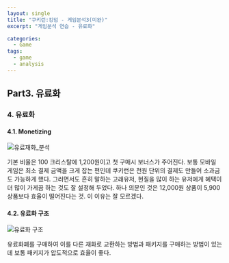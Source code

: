 ```yaml
---
layout: single
title: "쿠키런:킹덤 - 게임분석3(미완)"
excerpt: "게임분석 연습 - 유료화"

categories:
  - Game
tags:
  - game
  - analysis
---
```


## **Part3. 유료화**

### **4. 유료화**
#### **4.1. Monetizing**
![유료재화_분석](https://user-images.githubusercontent.com/79121621/111106620-c0236380-8598-11eb-8308-dff70ba84a32.PNG)

기본 비율은 100 크리스탈에 1,200원이고 첫 구매시 보너스가 주어진다. 보통 모바일 게임은 최소 결제 금액을 크게 잡는 편인데 쿠키런은 천원 단위의 결제도 만들어 소과금도 가능하게 했다. 그러면서도 흔히 말하는 고래유저, 현질을 많이 하는 유저에게 혜택이 더 많이 가게끔 하는 것도 잘 설정해 두었다. 하나 의문인 것은 12,000원 상품이 5,900 상품보다 효율이 떨어진다는 것. 이 이유는 잘 모르겠다.

#### **4.2. 유료화 구조**
![유료화 구조](https://user-images.githubusercontent.com/79121621/111106624-c0bbfa00-8598-11eb-9443-b4b4754c4ae1.PNG)

유료화폐를 구매하여 이를 다른 재화로 교환하는 방법과 패키지를 구매하는 방법이 있는데 보통 패키지가 압도적으로 효율이 좋다.